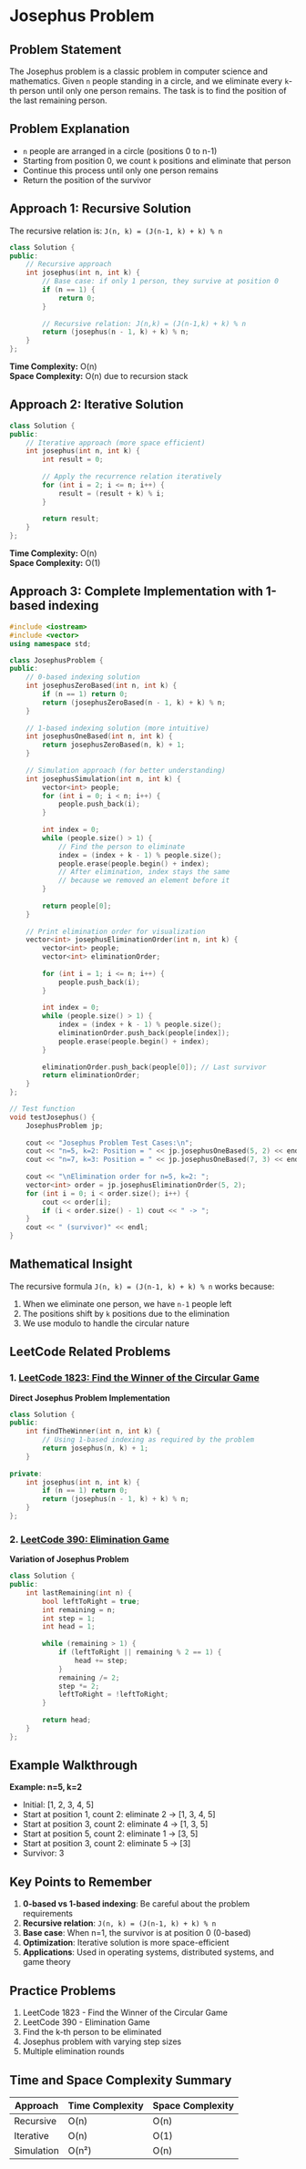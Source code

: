 # Josephus Problem

## Problem Statement
The Josephus problem is a classic problem in computer science and mathematics. Given `n` people standing in a circle, and we eliminate every `k`-th person until only one person remains. The task is to find the position of the last remaining person.

## Problem Explanation
- `n` people are arranged in a circle (positions 0 to n-1)
- Starting from position 0, we count `k` positions and eliminate that person
- Continue this process until only one person remains
- Return the position of the survivor

## Approach 1: Recursive Solution

The recursive relation is: `J(n, k) = (J(n-1, k) + k) % n`

```cpp
class Solution {
public:
    // Recursive approach
    int josephus(int n, int k) {
        // Base case: if only 1 person, they survive at position 0
        if (n == 1) {
            return 0;
        }
        
        // Recursive relation: J(n,k) = (J(n-1,k) + k) % n
        return (josephus(n - 1, k) + k) % n;
    }
};
```

**Time Complexity:** O(n)  
**Space Complexity:** O(n) due to recursion stack

## Approach 2: Iterative Solution

```cpp
class Solution {
public:
    // Iterative approach (more space efficient)
    int josephus(int n, int k) {
        int result = 0;
        
        // Apply the recurrence relation iteratively
        for (int i = 2; i <= n; i++) {
            result = (result + k) % i;
        }
        
        return result;
    }
};
```

**Time Complexity:** O(n)  
**Space Complexity:** O(1)

## Approach 3: Complete Implementation with 1-based indexing

```cpp
#include <iostream>
#include <vector>
using namespace std;

class JosephusProblem {
public:
    // 0-based indexing solution
    int josephusZeroBased(int n, int k) {
        if (n == 1) return 0;
        return (josephusZeroBased(n - 1, k) + k) % n;
    }
    
    // 1-based indexing solution (more intuitive)
    int josephusOneBased(int n, int k) {
        return josephusZeroBased(n, k) + 1;
    }
    
    // Simulation approach (for better understanding)
    int josephusSimulation(int n, int k) {
        vector<int> people;
        for (int i = 0; i < n; i++) {
            people.push_back(i);
        }
        
        int index = 0;
        while (people.size() > 1) {
            // Find the person to eliminate
            index = (index + k - 1) % people.size();
            people.erase(people.begin() + index);
            // After elimination, index stays the same
            // because we removed an element before it
        }
        
        return people[0];
    }
    
    // Print elimination order for visualization
    vector<int> josephusEliminationOrder(int n, int k) {
        vector<int> people;
        vector<int> eliminationOrder;
        
        for (int i = 1; i <= n; i++) {
            people.push_back(i);
        }
        
        int index = 0;
        while (people.size() > 1) {
            index = (index + k - 1) % people.size();
            eliminationOrder.push_back(people[index]);
            people.erase(people.begin() + index);
        }
        
        eliminationOrder.push_back(people[0]); // Last survivor
        return eliminationOrder;
    }
};

// Test function
void testJosephus() {
    JosephusProblem jp;
    
    cout << "Josephus Problem Test Cases:\n";
    cout << "n=5, k=2: Position = " << jp.josephusOneBased(5, 2) << endl;
    cout << "n=7, k=3: Position = " << jp.josephusOneBased(7, 3) << endl;
    
    cout << "\nElimination order for n=5, k=2: ";
    vector<int> order = jp.josephusEliminationOrder(5, 2);
    for (int i = 0; i < order.size(); i++) {
        cout << order[i];
        if (i < order.size() - 1) cout << " -> ";
    }
    cout << " (survivor)" << endl;
}
```

## Mathematical Insight

The recursive formula `J(n, k) = (J(n-1, k) + k) % n` works because:
1. When we eliminate one person, we have `n-1` people left
2. The positions shift by `k` positions due to the elimination
3. We use modulo to handle the circular nature

## LeetCode Related Problems

### 1. [LeetCode 1823: Find the Winner of the Circular Game](https://leetcode.com/problems/find-the-winner-of-the-circular-game/)
**Direct Josephus Problem Implementation**

```cpp
class Solution {
public:
    int findTheWinner(int n, int k) {
        // Using 1-based indexing as required by the problem
        return josephus(n, k) + 1;
    }
    
private:
    int josephus(int n, int k) {
        if (n == 1) return 0;
        return (josephus(n - 1, k) + k) % n;
    }
};
```

### 2. [LeetCode 390: Elimination Game](https://leetcode.com/problems/elimination-game/)
**Variation of Josephus Problem**

```cpp
class Solution {
public:
    int lastRemaining(int n) {
        bool leftToRight = true;
        int remaining = n;
        int step = 1;
        int head = 1;
        
        while (remaining > 1) {
            if (leftToRight || remaining % 2 == 1) {
                head += step;
            }
            remaining /= 2;
            step *= 2;
            leftToRight = !leftToRight;
        }
        
        return head;
    }
};
```

## Example Walkthrough

**Example: n=5, k=2**
- Initial: [1, 2, 3, 4, 5]
- Start at position 1, count 2: eliminate 2 → [1, 3, 4, 5]
- Start at position 3, count 2: eliminate 4 → [1, 3, 5]
- Start at position 5, count 2: eliminate 1 → [3, 5]
- Start at position 3, count 2: eliminate 5 → [3]
- Survivor: 3

## Key Points to Remember

1. **0-based vs 1-based indexing**: Be careful about the problem requirements
2. **Recursive relation**: `J(n, k) = (J(n-1, k) + k) % n`
3. **Base case**: When n=1, the survivor is at position 0 (0-based)
4. **Optimization**: Iterative solution is more space-efficient
5. **Applications**: Used in operating systems, distributed systems, and game theory

## Practice Problems

1. LeetCode 1823 - Find the Winner of the Circular Game
2. LeetCode 390 - Elimination Game
3. Find the k-th person to be eliminated
4. Josephus problem with varying step sizes
5. Multiple elimination rounds

## Time and Space Complexity Summary

| Approach | Time Complexity | Space Complexity |
|----------|----------------|------------------|
| Recursive | O(n) | O(n) |
| Iterative | O(n) | O(1) |
| Simulation | O(n²) | O(n) |
